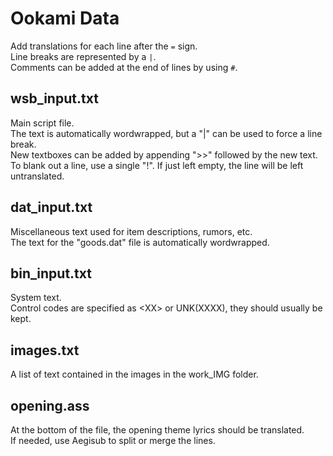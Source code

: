 # Ookami Data
Add translations for each line after the `=` sign.  
Line breaks are represented by a `|`.  
Comments can be added at the end of lines by using `#`.  
## wsb_input.txt
Main script file.  
The text is automatically wordwrapped, but a "|" can be used to force a line break.  
New textboxes can be added by appending ">>" followed by the new text.  
To blank out a line, use a single "!". If just left empty, the line will be left untranslated.  
## dat_input.txt
Miscellaneous text used for item descriptions, rumors, etc.  
The text for the "goods.dat" file is automatically wordwrapped.  
## bin_input.txt
System text.  
Control codes are specified as \<XX\> or UNK(XXXX), they should usually be kept.  
## images.txt
A list of text contained in the images in the work_IMG folder.  
## opening.ass
At the bottom of the file, the opening theme lyrics should be translated.  
If needed, use Aegisub to split or merge the lines.  
